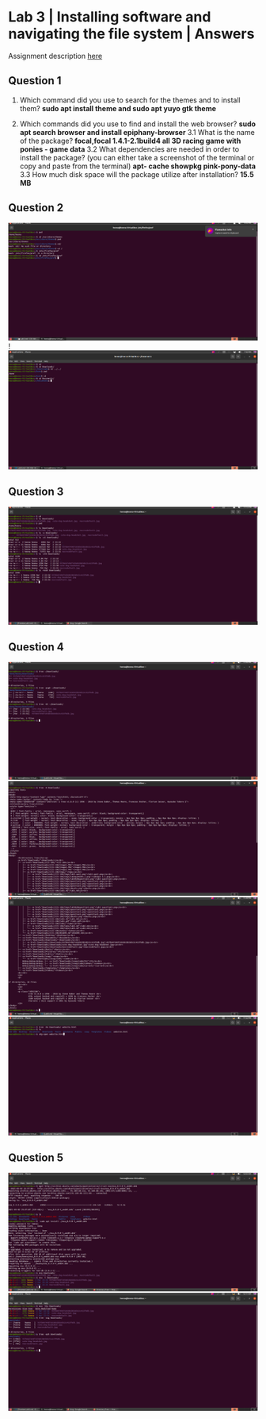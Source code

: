 # Lab 3 | Installing software and navigating the file system | Answers
Assignment description [here](https://raw.githubusercontent.com/ra559/cis106/main/labs/lab3.md)

## Question 1
1. Which command did you use to search for the themes and to install them?
**sudo apt install theme and sudo apt yuyo gtk theme**

2. Which commands did you use to find and install the web browser?
**sudo apt search browser and install epiphany-browser**
3.1 What is the name of the package?
**focal,focal 1.4.1-2.1build4 all 3D racing game with ponies - game data**
3.2 What dependencies are needed in order to install the package? (you can either take a screenshot of the terminal or copy and paste from the terminal)
**apt- cache showpkg pink-pony-data**
3.3 How much disk space will the package utilize after installation?
**15.5 MB**
 

## Question 2
![answer 2](../imgs/lab3.que2.png)!
![answer 2](../imgs/lab3q2.2.png)


## Question 3
![answer 3](../imgs/lab3ques3.png)
## Question 4
![answer 4](../imgs/lab3que4.1.png)
![answer 4](../imgs/lab3ques.4.2.png)
![answer 4](../imgs/lab3ques4.3.png)
![answer 4](../imgs/lab3ques4.4.png)



## Question 5
![answer 5](../imgs/lab3ques5.1.png)
![answer 5](../imgs/lab3ques5.2.png)
